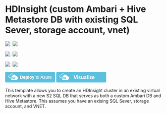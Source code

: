 # HDInsight (custom Ambari + Hive Metastore DB with existing SQL Sever, storage account, vnet)

<IMG SRC="https://azurequickstartsservice.blob.core.windows.net/badges/101-hdinsight-custom-ambari-db/PublicLastTestDate.svg" />&nbsp;
<IMG SRC="https://azurequickstartsservice.blob.core.windows.net/badges/101-hdinsight-custom-ambari-db/PublicDeployment.svg" />&nbsp;

<IMG SRC="https://azurequickstartsservice.blob.core.windows.net/badges/101-hdinsight-custom-ambari-db/FairfaxLastTestDate.svg" />&nbsp;
<IMG SRC="https://azurequickstartsservice.blob.core.windows.net/badges/101-hdinsight-custom-ambari-db/FairfaxDeployment.svg" />&nbsp;

<IMG SRC="https://azurequickstartsservice.blob.core.windows.net/badges/101-hdinsight-custom-ambari-db/BestPracticeResult.svg" />&nbsp;
<IMG SRC="https://azurequickstartsservice.blob.core.windows.net/badges/101-hdinsight-custom-ambari-db/CredScanResult.svg" />&nbsp;

<a href="https://portal.azure.com/#create/Microsoft.Template/uri/https%3A%2F%2Fraw.githubusercontent.com%2FAzure%2Fazure-quickstart-templates%2Fmaster%2F101-hdinsight-custom-ambari-db%2Fazuredeploy.json" target="_blank">
    <img src="https://raw.githubusercontent.com/Azure/azure-quickstart-templates/master/1-CONTRIBUTION-GUIDE/images/deploytoazure.png" />
</a>
<a href="http://armviz.io/#/?load=https%3A%2F%2Fraw.githubusercontent.com%2FAzure%2Fazure-quickstart-templates%2Fmaster%2F101-hdinsight-custom-ambari-db%2Fazuredeploy.json" target="_blank">

<img src="https://raw.githubusercontent.com/Azure/azure-quickstart-templates/master/1-CONTRIBUTION-GUIDE/images/visualizebutton.png" />
</a>

This template allows you to create an HDInsight cluster in an existing virtual network with a new S2 SQL DB that serves as both a custom Ambari DB and Hive Metastore. This assumes you have an exising SQL Sever, storage account, and VNET.
